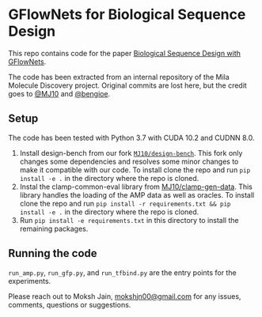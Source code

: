 # GFlowNets for Biological Sequence Design

This repo contains code for the paper [Biological Sequence Design with GFlowNets](http://arxiv.org/abs/2203.04115). 

The code has been extracted from an internal repository of the Mila Molecule Discovery project. Original commits are lost here, but the credit goes to [@MJ10](https://github.com/MJ10) and [@bengioe](https://github.com/bengioe).  

## Setup
The code has been tested with Python 3.7 with CUDA 10.2 and CUDNN 8.0.

1. Install design-bench from our fork [`MJ10/design-bench`](https://github.com/MJ10/design-bench). This fork only changes some dependencies and resolves some minor changes to make it compatible with our code. To install clone the repo and run `pip install -e .` in the directory where the repo is cloned.
2. Instal the clamp-common-eval library from [MJ10/clamp-gen-data](https://github.com/MJ10/clamp-gen-data). This library handles the loading of the AMP data as well as oracles. To install clone the repo and run `pip install -r requirements.txt && pip install -e .` in the directory where the repo is cloned.
3. Run `pip install -e requirements.txt` in this directory to install the remaining packages.

## Running the code
`run_amp.py`, `run_gfp.py`, and `run_tfbind.py` are the entry points for the experiments.


Please reach out to Moksh Jain, [mokshjn00@gmail.com](mokshjn00@gmail.com) for any issues, comments, questions or suggestions.
